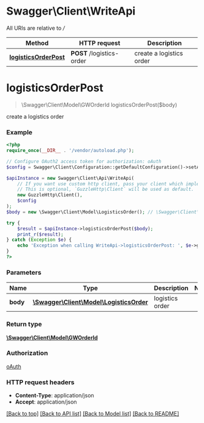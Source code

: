 # Swagger\Client\WriteApi

All URIs are relative to */*

Method | HTTP request | Description
------------- | ------------- | -------------
[**logisticsOrderPost**](WriteApi.md#logisticsorderpost) | **POST** /logistics-order | create a logistics order

# **logisticsOrderPost**
> \Swagger\Client\Model\GWOrderId logisticsOrderPost($body)

create a logistics order

### Example
```php
<?php
require_once(__DIR__ . '/vendor/autoload.php');

// Configure OAuth2 access token for authorization: oAuth
$config = Swagger\Client\Configuration::getDefaultConfiguration()->setAccessToken('YOUR_ACCESS_TOKEN');

$apiInstance = new Swagger\Client\Api\WriteApi(
    // If you want use custom http client, pass your client which implements `GuzzleHttp\ClientInterface`.
    // This is optional, `GuzzleHttp\Client` will be used as default.
    new GuzzleHttp\Client(),
    $config
);
$body = new \Swagger\Client\Model\LogisticsOrder(); // \Swagger\Client\Model\LogisticsOrder | logistics order

try {
    $result = $apiInstance->logisticsOrderPost($body);
    print_r($result);
} catch (Exception $e) {
    echo 'Exception when calling WriteApi->logisticsOrderPost: ', $e->getMessage(), PHP_EOL;
}
?>
```

### Parameters

Name | Type | Description  | Notes
------------- | ------------- | ------------- | -------------
 **body** | [**\Swagger\Client\Model\LogisticsOrder**](../Model/LogisticsOrder.md)| logistics order |

### Return type

[**\Swagger\Client\Model\GWOrderId**](../Model/GWOrderId.md)

### Authorization

[oAuth](../../README.md#oAuth)

### HTTP request headers

 - **Content-Type**: application/json
 - **Accept**: application/json

[[Back to top]](#) [[Back to API list]](../../README.md#documentation-for-api-endpoints) [[Back to Model list]](../../README.md#documentation-for-models) [[Back to README]](../../README.md)

